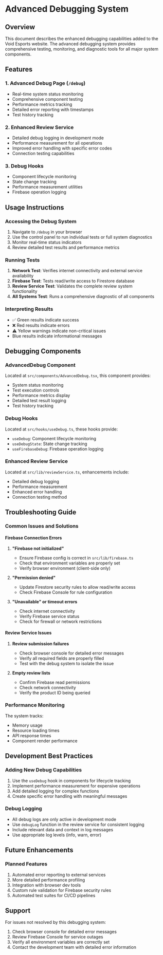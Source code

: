 # Advanced Debugging System

## Overview

This document describes the enhanced debugging capabilities added to the Void Esports website. The advanced debugging system provides comprehensive testing, monitoring, and diagnostic tools for all major system components.

## Features

### 1. Advanced Debug Page (`/debug`)
- Real-time system status monitoring
- Comprehensive component testing
- Performance metrics tracking
- Detailed error reporting with timestamps
- Test history tracking

### 2. Enhanced Review Service
- Detailed debug logging in development mode
- Performance measurement for all operations
- Improved error handling with specific error codes
- Connection testing capabilities

### 3. Debug Hooks
- Component lifecycle monitoring
- State change tracking
- Performance measurement utilities
- Firebase operation logging

## Usage Instructions

### Accessing the Debug System
1. Navigate to `/debug` in your browser
2. Use the control panel to run individual tests or full system diagnostics
3. Monitor real-time status indicators
4. Review detailed test results and performance metrics

### Running Tests
1. **Network Test**: Verifies internet connectivity and external service availability
2. **Firebase Test**: Tests read/write access to Firestore database
3. **Review Service Test**: Validates the complete review system functionality
4. **All Systems Test**: Runs a comprehensive diagnostic of all components

### Interpreting Results
- ✅ Green results indicate success
- ❌ Red results indicate errors
- ⚠️ Yellow warnings indicate non-critical issues
- Blue results indicate informational messages

## Debugging Components

### AdvancedDebug Component
Located at `src/components/AdvancedDebug.tsx`, this component provides:
- System status monitoring
- Test execution controls
- Performance metrics display
- Detailed test result logging
- Test history tracking

### Debug Hooks
Located at `src/hooks/useDebug.ts`, these hooks provide:
- `useDebug`: Component lifecycle monitoring
- `useDebugState`: State change tracking
- `useFirebaseDebug`: Firebase operation logging

### Enhanced Review Service
Located at `src/lib/reviewService.ts`, enhancements include:
- Detailed debug logging
- Performance measurement
- Enhanced error handling
- Connection testing method

## Troubleshooting Guide

### Common Issues and Solutions

#### Firebase Connection Errors
1. **"Firebase not initialized"**
   - Ensure Firebase config is correct in `src/lib/firebase.ts`
   - Check that environment variables are properly set
   - Verify browser environment (client-side only)

2. **"Permission denied"**
   - Update Firestore security rules to allow read/write access
   - Check Firebase Console for rule configuration

3. **"Unavailable" or timeout errors**
   - Check internet connectivity
   - Verify Firebase service status
   - Check for firewall or network restrictions

#### Review Service Issues
1. **Review submission failures**
   - Check browser console for detailed error messages
   - Verify all required fields are properly filled
   - Test with the debug system to isolate the issue

2. **Empty review lists**
   - Confirm Firebase read permissions
   - Check network connectivity
   - Verify the product ID being queried

### Performance Monitoring
The system tracks:
- Memory usage
- Resource loading times
- API response times
- Component render performance

## Development Best Practices

### Adding New Debug Capabilities
1. Use the `useDebug` hook in components for lifecycle tracking
2. Implement performance measurement for expensive operations
3. Add detailed logging for complex functions
4. Create specific error handling with meaningful messages

### Debug Logging
- All debug logs are only active in development mode
- Use `debugLog` function in the review service for consistent logging
- Include relevant data and context in log messages
- Use appropriate log levels (info, warn, error)

## Future Enhancements

### Planned Features
1. Automated error reporting to external services
2. More detailed performance profiling
3. Integration with browser dev tools
4. Custom rule validation for Firebase security rules
5. Automated test suites for CI/CD pipelines

## Support

For issues not resolved by this debugging system:
1. Check browser console for detailed error messages
2. Review Firebase Console for service outages
3. Verify all environment variables are correctly set
4. Contact the development team with detailed error information